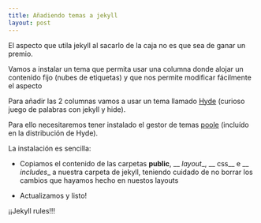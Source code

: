 ```yaml
---
title: Añadiendo temas a jekyll
layout: post
---
```


El aspecto que utila jekyll al sacarlo de la caja no es que sea de ganar un premio.

Vamos a instalar un tema que permita usar una columna donde alojar un contenido fijo (nubes de etiquetas) y que nos permite modificar fácilmente el aspecto

Para añadir las 2 columnas vamos a usar un tema llamado [Hyde](https://github.com/poole/hyde) (curioso juego de palabras con jekyll y hide). 

Para ello necesitaremos tener instalado el gestor de temas [poole](https://github.com/poole/poole) (incluído en la distribución de Hyde).

La instalación es sencilla:

* Copiamos el contenido de las carpetas __public__, __ _layout__, __ css__ e __ _includes__ a nuestra carpeta de jekyll, teniendo cuidado de no borrar los cambios que hayamos hecho en nuestos layouts

* Actualizamos y listo!

¡¡Jekyll rules!!!
